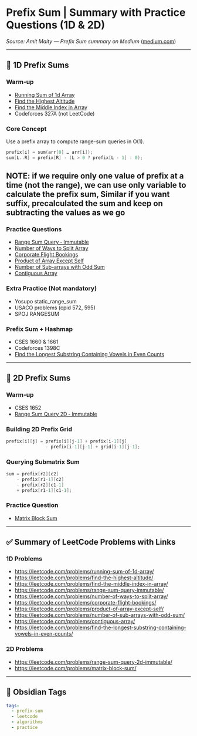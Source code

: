 # Prefix Sum | Summary with Practice Questions (1D & 2D)

*Source: Amit Maity — Prefix Sum summary on Medium* ([medium.com](https://medium.com/%40maityamit/prefix-sum-summary-with-practice-questions-sheet-1d-2d-on-leetcode-83c8deb4f713?utm_source=chatgpt.com))

---

## 🧠 1D Prefix Sums

### Warm‑up
- [Running Sum of 1d Array](https://leetcode.com/problems/running-sum-of-1d-array/)  
- [Find the Highest Altitude](https://leetcode.com/problems/find-the-highest-altitude/)  
- [Find the Middle Index in Array](https://leetcode.com/problems/find-the-middle-index-in-array/)  
- Codeforces 327A (not LeetCode)

### Core Concept
Use a prefix array to compute range-sum queries in O(1).

```cpp
prefix[i] = sum(arr[0] … arr[i]);
sum[L..R] = prefix[R] - (L > 0 ? prefix[L - 1] : 0);
```

## **NOTE**: if we require only one value of prefix at a time (not the range), we can use only variable to calculate the prefix sum, Similar if you want suffix, precalculated the sum and keep on subtracting the values as we go

### Practice Questions
- [Range Sum Query ‑ Immutable](https://leetcode.com/problems/range-sum-query-immutable/)  
- [Number of Ways to Split Array](https://leetcode.com/problems/number-of-ways-to-split-array/)  
- [Corporate Flight Bookings](https://leetcode.com/problems/corporate-flight-bookings/)  
- [Product of Array Except Self](https://leetcode.com/problems/product-of-array-except-self/)  
- [Number of Sub-arrays with Odd Sum](https://leetcode.com/problems/number-of-sub-arrays-with-odd-sum/)  
- [Contiguous Array](https://leetcode.com/problems/contiguous-array/)

### Extra Practice (Not mandatory)
- Yosupo static_range_sum  
- USACO problems (cpid 572, 595)  
- SPOJ RANGESUM

### Prefix Sum + Hashmap
- CSES 1660 & 1661  
- Codeforces 1398C  
- [Find the Longest Substring Containing Vowels in Even Counts](https://leetcode.com/problems/find-the-longest-substring-containing-vowels-in-even-counts/)

---

## 💠 2D Prefix Sums

### Warm‑up
- CSES 1652  
- [Range Sum Query 2D ‑ Immutable](https://leetcode.com/problems/range-sum-query-2d-immutable/)

### Building 2D Prefix Grid
```cpp
prefix[i][j] = prefix[i][j-1] + prefix[i-1][j]
               - prefix[i-1][j-1] + grid[i-1][j-1];
```

### Querying Submatrix Sum
```cpp
sum = prefix[r2][c2]
    - prefix[r1-1][c2]
    - prefix[r2][c1-1]
    + prefix[r1-1][c1-1];
```

### Practice Question
- [Matrix Block Sum](https://leetcode.com/problems/matrix-block-sum/)

---

## ✅ Summary of LeetCode Problems with Links

### 1D Problems
- https://leetcode.com/problems/running-sum-of-1d-array/  
- https://leetcode.com/problems/find-the-highest-altitude/  
- https://leetcode.com/problems/find-the-middle-index-in-array/  
- https://leetcode.com/problems/range-sum-query-immutable/  
- https://leetcode.com/problems/number-of-ways-to-split-array/  
- https://leetcode.com/problems/corporate-flight-bookings/  
- https://leetcode.com/problems/product-of-array-except-self/  
- https://leetcode.com/problems/number-of-sub-arrays-with-odd-sum/  
- https://leetcode.com/problems/contiguous-array/  
- https://leetcode.com/problems/find-the-longest-substring-containing-vowels-in-even-counts/

### 2D Problems
- https://leetcode.com/problems/range-sum-query-2d-immutable/  
- https://leetcode.com/problems/matrix-block-sum/

---

## 📌 Obsidian Tags
```yaml
tags:
  - prefix-sum
  - leetcode
  - algorithms
  - practice
```
